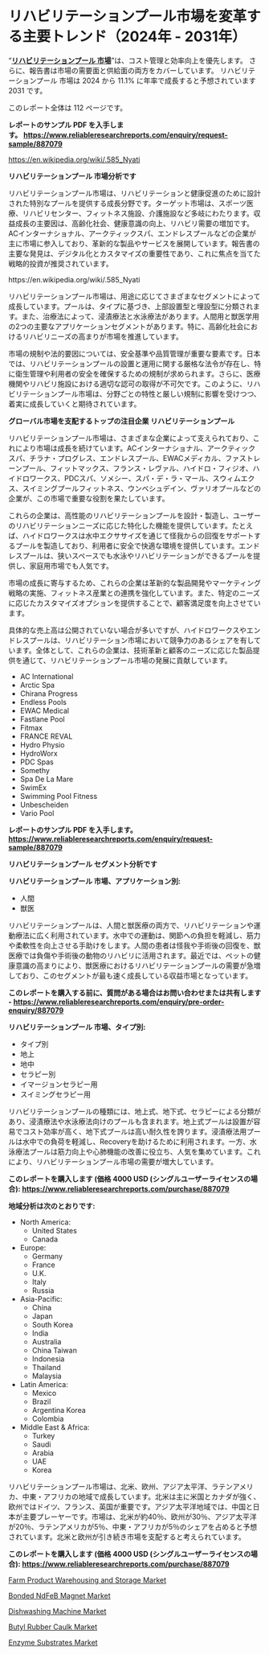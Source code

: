 <p><h1>リハビリテーションプール市場を変革する主要トレンド（2024年 - 2031年）</h1></p><p>&ldquo;<strong><a href="https://www.reliableresearchreports.com/rehabilitation-pools-r887079?utm_campaign=110&utm_medium=9&utm_source=Github&utm_content=ia&utm_term=23102024&utm_id=rehabilitation-pools">リハビリテーションプール 市場</a></strong>&rdquo;は、コスト管理と効率向上を優先します。 さらに、報告書は市場の需要面と供給面の両方をカバーしています。 リハビリテーションプール 市場は 2024 から 11.1% に年率で成長すると予想されています2031 です。</p>
<p>このレポート全体は 112 ページです。</p>
<p><strong>レポートのサンプル PDF を入手します。&nbsp;<a href="https://www.reliableresearchreports.com/enquiry/request-sample/887079?utm_campaign=110&utm_medium=9&utm_source=Github&utm_content=ia&utm_term=23102024&utm_id=rehabilitation-pools">https://www.reliableresearchreports.com/enquiry/request-sample/887079</a></strong></p>
<p><a href="https://en.wikipedia.org/wiki/.585_Nyati?utm_campaign=110&utm_medium=9&utm_source=Github&utm_content=ia&utm_term=23102024&utm_id=rehabilitation-pools">https://en.wikipedia.org/wiki/.585_Nyati</a></p>
<p><strong>リハビリテーションプール 市場分析です</strong></p>
<p><p>リハビリテーションプール市場は、リハビリテーションと健康促進のために設計された特別なプールを提供する成長分野です。ターゲット市場は、スポーツ医療、リハビリセンター、フィットネス施設、介護施設など多岐にわたります。収益成長の主要因は、高齢化社会、健康意識の向上、リハビリ需要の増加です。ACインターナショナル、アークティックスパ、エンドレスプールなどの企業が主に市場に参入しており、革新的な製品やサービスを展開しています。報告書の主要な発見は、デジタル化とカスタマイズの重要性であり、これに焦点を当てた戦略的投資が推奨されています。</p></p>
<p>https://en.wikipedia.org/wiki/.585_Nyati</p>
<p><p>リハビリテーションプール市場は、用途に応じてさまざまなセグメントによって成長しています。プールは、タイプに基づき、上部設置型と埋設型に分類されます。また、治療法によって、浸漬療法と水泳療法があります。人間用と獣医学用の2つの主要なアプリケーションセグメントがあります。特に、高齢化社会におけるリハビリニーズの高まりが市場を推進しています。</p><p>市場の規制や法的要因については、安全基準や品質管理が重要な要素です。日本では、リハビリテーションプールの設置と運用に関する厳格な法令が存在し、特に衛生管理や利用者の安全を確保するための規制が求められます。さらに、医療機関やリハビリ施設における適切な認可の取得が不可欠です。このように、リハビリテーションプール市場は、分野ごとの特性と厳しい規制に影響を受けつつ、着実に成長していくと期待されています。</p></p>
<p><strong>グローバル市場を支配するトップの注目企業 リハビリテーションプール</strong></p>
<p><p>リハビリテーションプール市場は、さまざまな企業によって支えられており、これにより市場は成長を続けています。ACインターナショナル、アークティックスパ、チラナ・プログレス、エンドレスプール、EWACメディカル、ファストレーンプール、フィットマックス、フランス・レヴァル、ハイドロ・フィジオ、ハイドロワークス、PDCスパ、ソメシー、スパ・デ・ラ・マール、スウィムエクス、スイミングプールフィットネス、ウンベシュデイン、ヴァリオプールなどの企業が、この市場で重要な役割を果たしています。</p><p>これらの企業は、高性能のリハビリテーションプールを設計・製造し、ユーザーのリハビリテーションニーズに応じた特化した機能を提供しています。たとえば、ハイドロワークスは水中エクササイズを通じて怪我からの回復をサポートするプールを製造しており、利用者に安全で快適な環境を提供しています。エンドレスプールは、狭いスペースでも水泳やリハビリテーションができるプールを提供し、家庭用市場でも人気です。</p><p>市場の成長に寄与するため、これらの企業は革新的な製品開発やマーケティング戦略の実施、フィットネス産業との連携を強化しています。また、特定のニーズに応じたカスタマイズオプションを提供することで、顧客満足度を向上させています。</p><p>具体的な売上高は公開されていない場合が多いですが、ハイドロワークスやエンドレスプールは、リハビリテーション市場において競争力のあるシェアを有しています。全体として、これらの企業は、技術革新と顧客のニーズに応じた製品提供を通じて、リハビリテーションプール市場の発展に貢献しています。</p></p>
<p><ul><li>AC International</li><li>Arctic Spa</li><li>Chirana Progress</li><li>Endless Pools</li><li>EWAC Medical</li><li>Fastlane Pool</li><li>Fitmax</li><li>FRANCE REVAL</li><li>Hydro Physio</li><li>HydroWorx</li><li>PDC Spas</li><li>Somethy</li><li>Spa De La Mare</li><li>SwimEx</li><li>Swimming Pool Fitness</li><li>Unbescheiden</li><li>Vario Pool</li></ul></p>
<p><strong>レポートのサンプル PDF を入手します。 <a href="https://www.reliableresearchreports.com/enquiry/request-sample/887079?utm_campaign=110&utm_medium=9&utm_source=Github&utm_content=ia&utm_term=23102024&utm_id=rehabilitation-pools">https://www.reliableresearchreports.com/enquiry/request-sample/887079</a></strong></p>
<p><strong>リハビリテーションプール セグメント分析です</strong></p>
<p><strong>リハビリテーションプール 市場、アプリケーション別:</strong></p>
<p><ul><li>人間</li><li>獣医</li></ul></p>
<p><p>リハビリテーションプールは、人間と獣医療の両方で、リハビリテーションや運動療法に広く利用されています。水中での運動は、関節への負担を軽減し、筋力や柔軟性を向上させる手助けをします。人間の患者は怪我や手術後の回復を、獣医療では負傷や手術後の動物のリハビリに活用されます。最近では、ペットの健康意識の高まりにより、獣医療におけるリハビリテーションプールの需要が急増しており、このセグメントが最も速く成長している収益市場となっています。</p></p>
<p><strong>このレポートを購入する前に、質問がある場合はお問い合わせまたは共有します - <a href="https://www.reliableresearchreports.com/enquiry/pre-order-enquiry/887079?utm_campaign=110&utm_medium=9&utm_source=Github&utm_content=ia&utm_term=23102024&utm_id=rehabilitation-pools">https://www.reliableresearchreports.com/enquiry/pre-order-enquiry/887079</a></strong></p>
<p><strong>リハビリテーションプール 市場、タイプ別:</strong></p>
<p><ul><li>タイプ別</li><li>地上</li><li>地中</li><li>セラピー別</li><li>イマージョンセラピー用</li><li>スイミングセラピー用</li></ul></p>
<p><p>リハビリテーションプールの種類には、地上式、地下式、セラピーによる分類があり、浸漬療法や水泳療法向けのプールも含まれます。地上式プールは設置が容易でコスト効率が高く、地下式プールは高い耐久性を誇ります。浸漬療法用プールは水中での負荷を軽減し、Recoveryを助けるために利用されます。一方、水泳療法プールは筋力向上や心肺機能の改善に役立ち、人気を集めています。これにより、リハビリテーションプール市場の需要が増大しています。</p></p>
<p><strong>このレポートを購入します (価格 4000 USD (シングルユーザーライセンスの場合): <a href="https://www.reliableresearchreports.com/purchase/887079?utm_campaign=110&utm_medium=9&utm_source=Github&utm_content=ia&utm_term=23102024&utm_id=rehabilitation-pools">https://www.reliableresearchreports.com/purchase/887079</a></strong></p>
<p><strong>地域分析は次のとおりです:</strong></p>
<p><ul>
    <li>
        North America:
        <ul>
            <li>United States</li>
            <li>Canada</li>
        </ul>
    </li>
    <li>
        Europe:
        <ul>
            <li>Germany</li>
            <li>France</li>
            <li>U.K.</li>
            <li>Italy</li>
            <li>Russia</li>
        </ul>
    </li>
    <li>
        Asia-Pacific:
        <ul>
            <li>China</li>
            <li>Japan</li>
            <li>South Korea</li>
            <li>India</li>
            <li>Australia</li>
            <li>China Taiwan</li>
            <li>Indonesia</li>
            <li>Thailand</li>
            <li>Malaysia</li>
        </ul>
    </li>
    <li>
        Latin America:
        <ul>
            <li>Mexico</li>
            <li>Brazil</li>
            <li>Argentina Korea</li>
            <li>Colombia</li>
        </ul>
    </li>
    <li>
        Middle East & Africa:
        <ul>
            <li>Turkey</li>
            <li>Saudi</li>
            <li>Arabia</li>
            <li>UAE</li>
            <li>Korea</li>
        </ul>
    </li>
    </ul></p>
<p><p>リハビリテーションプール市場は、北米、欧州、アジア太平洋、ラテンアメリカ、中東・アフリカの地域で成長しています。北米は主に米国とカナダが強く、欧州ではドイツ、フランス、英国が重要です。アジア太平洋地域では、中国と日本が主要プレーヤーです。市場は、北米が約40％、欧州が30％、アジア太平洋が20％、ラテンアメリカが5％、中東・アフリカが5％のシェアを占めると予想されています。北米と欧州が引き続き市場を支配すると考えられています。</p></p>
<p><strong>このレポートを購入します (価格 4000 USD (シングルユーザーライセンスの場合): <a href="https://www.reliableresearchreports.com/purchase/887079?utm_campaign=110&utm_medium=9&utm_source=Github&utm_content=ia&utm_term=23102024&utm_id=rehabilitation-pools">https://www.reliableresearchreports.com/purchase/887079</a></strong></p>
<p><p><a href="https://www.linkedin.com/pulse/farm-product-warehousing-storage-market-segmentation-in-depth-hpvgc?utm_campaign=110&utm_medium=9&utm_source=Github&utm_content=ia&utm_term=23102024&utm_id=rehabilitation-pools">Farm Product Warehousing and Storage Market</a></p><p><a href="https://github.com/alesiasc0na/Market-Research-Report-List-1/blob/main/bonded-ndfeb-magnet-market.md?utm_campaign=110&utm_medium=9&utm_source=Github&utm_content=ia&utm_term=23102024&utm_id=rehabilitation-pools">Bonded NdFeB Magnet Market</a></p><p><a href="https://issuu.com/reportprime-2/docs/dishwashing-machine-market-size-203_4eed1dc5670f6d?utm_campaign=110&utm_medium=9&utm_source=Github&utm_content=ia&utm_term=23102024&utm_id=rehabilitation-pools">Dishwashing Machine Market</a></p><p><a href="https://medium.com/@walpiiblairu/emerging-trends-in-the-butyl-rubber-caulk-market-detailed-overview-of-applications-587f84a9a48d?utm_campaign=110&utm_medium=9&utm_source=Github&utm_content=ia&utm_term=23102024&utm_id=rehabilitation-pools">Butyl Rubber Caulk Market</a></p><p><a href="https://medium.com/@evzzmaurey/unveiling-market-trends-global-enzyme-substrates-market-growth-and-regional-insights-2024-2031-82f08fb26d62?utm_campaign=110&utm_medium=9&utm_source=Github&utm_content=ia&utm_term=23102024&utm_id=rehabilitation-pools">Enzyme Substrates Market</a></p></p>
